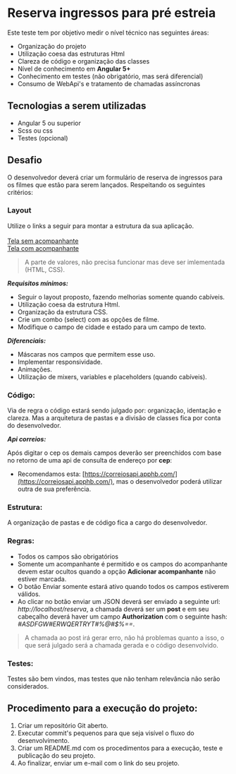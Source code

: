 # Reserva ingressos para pré estreia

Este teste tem por objetivo medir o nível técnico nas seguintes áreas:

+ Organização do projeto
+ Utilização coesa das estruturas Html
+ Clareza de código e organização das classes
+ Nível de conhecimento em **Angular 5+**
+ Conhecimento em testes (não obrigatório, mas será diferencial)
+ Consumo de WebApi's e tratamento de chamadas assíncronas

## Tecnologias a serem utilizadas

+ Angular 5 ou superior
+ Scss ou css
+ Testes (opcional)

## Desafio

O desenvolvedor deverá criar um formulário de reserva de ingressos para os filmes que estão para serem lançados. Respeitando os seguintes critérios:

### Layout

Utilize o links a seguir para montar a estrutura da sua aplicação.
<br><br>
[Tela sem acompanhante](https://app.avocode.com/view/1a45b72eba2a46a28cf9c20a13a35d7a) 
<br>
[Tela com acompanhante](https://app.avocode.com/view/86dd682733d041afbc696cbb9bb0ec62) 

> A parte de valores, não precisa funcionar mas deve ser imlementada (HTML, CSS).

***Requisitos mínimos:***

+ Seguir o layout proposto, fazendo melhorias somente quando cabíveis.
+ Utilização coesa da estrutura Html.
+ Organização da estrutura CSS.
+ Crie um combo (select) com as opções de filme.
+ Modifique o campo de cidade e estado para um campo de texto.

***Diferenciais:***

+ Máscaras nos campos que permitem esse uso.
+ Implementar responsividade.
+ Animações.
+ Utilização de mixers, variables e placeholders (quando cabíveis).

### Código:

Via de regra o código estará sendo julgado por: organização, identação e clareza. Mas a arquitetura de pastas e a divisão de classes fica por conta do desenvolvedor.

***Api correios:***

Após digitar o cep os demais campos deverão ser preenchidos com base no retorno de uma api de consulta de endereço por **cep**:

+ Recomendamos esta: [https://correiosapi.apphb.com/](https://correiosapi.apphb.com/), mas o desenvolvedor poderá utilizar outra de sua preferência.

### Estrutura:

A organização de pastas e de código fica a cargo do desenvolvedor.

### Regras:

+ Todos os campos são obrigatórios
+ Somente um acompanhante é permitido e os campos do acompanhante devem estar ocultos quando a opção **Adicionar acompanhante** não estiver marcada.
+ O botão Enviar somente estará ativo quando todos os campos estiverem válidos.
+ Ao clicar no botão enviar um JSON deverá ser enviado a seguinte url: *http://localhost/reserva*, a chamada deverá ser um **post** e em seu cabeçalho deverá haver um campo **Authorization** com o seguinte hash: *#ASDFGW#ERWQERTRYT#%$%$@#$%==*.

> A chamada ao post irá gerar erro, não há problemas quanto a isso, o que será julgado será a chamada gerada e o código desenvolvido.

### Testes:

Testes são bem vindos, mas testes que não tenham relevância não serão considerados.

## Procedimento para a execução do projeto:

1. Criar um repositório Git aberto.
2. Executar commit's pequenos para que seja visível o fluxo do desenvolvimento.
3. Criar um README.md com os procedimentos para a execução, teste e publicação do seu projeto.
4. Ao finalizar, enviar um e-mail com o link do seu projeto.
